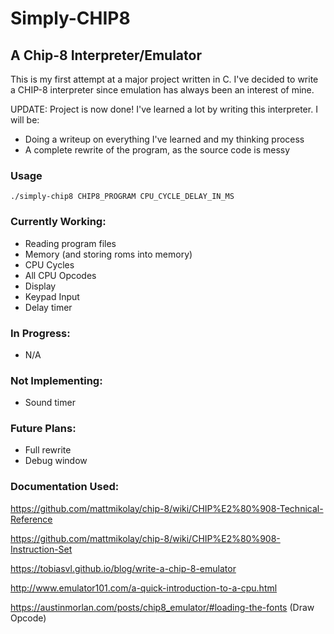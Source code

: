 # Simply-CHIP8
## A Chip-8 Interpreter/Emulator

This is my first attempt at a major project written in C. I've decided to write a CHIP-8 interpreter since emulation has always been an interest of mine.

UPDATE: Project is now done! I've learned a lot by writing this interpreter. I will be:
- Doing a writeup on everything I've learned and my thinking process
- A complete rewrite of the program, as the source code is messy

### Usage
```
./simply-chip8 CHIP8_PROGRAM CPU_CYCLE_DELAY_IN_MS
```

### Currently Working:
- Reading program files
- Memory (and storing roms into memory)
- CPU Cycles
- All CPU Opcodes
- Display
- Keypad Input
- Delay timer

### In Progress:
- N/A

### Not Implementing:
- Sound timer

### Future Plans:
- Full rewrite
- Debug window

### Documentation Used:

https://github.com/mattmikolay/chip-8/wiki/CHIP%E2%80%908-Technical-Reference

https://github.com/mattmikolay/chip-8/wiki/CHIP%E2%80%908-Instruction-Set

https://tobiasvl.github.io/blog/write-a-chip-8-emulator

http://www.emulator101.com/a-quick-introduction-to-a-cpu.html

https://austinmorlan.com/posts/chip8_emulator/#loading-the-fonts (Draw Opcode)
